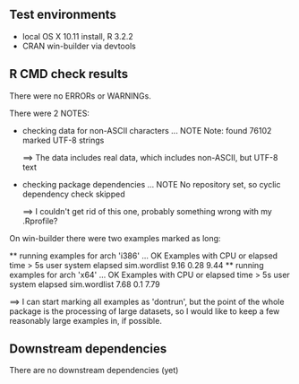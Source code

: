 ## Test environments
* local OS X 10.11 install, R 3.2.2
* CRAN win-builder via devtools

## R CMD check results
There were no ERRORs or WARNINGs. 

There were 2 NOTES:

* checking data for non-ASCII characters ... NOTE
  Note: found 76102 marked UTF-8 strings
  
  ==> The data includes real data, which includes non-ASCII, but UTF-8 text
  
* checking package dependencies ... NOTE
  No repository set, so cyclic dependency check skipped
  
  ==> I couldn't get rid of this one, probably something wrong with my .Rprofile?

On win-builder there were two examples marked as long:

** running examples for arch 'i386' ... OK
Examples with CPU or elapsed time > 5s
             user system elapsed
sim.wordlist 9.16   0.28    9.44
** running examples for arch 'x64' ... OK
Examples with CPU or elapsed time > 5s
             user system elapsed
sim.wordlist 7.68    0.1    7.79

  ==> I can start marking all examples as 'dontrun', but the point of the whole
  package is the processing of large datasets, so I would like to keep a few 
  reasonably large examples in, if possible.

## Downstream dependencies
There are no downstream dependencies (yet)